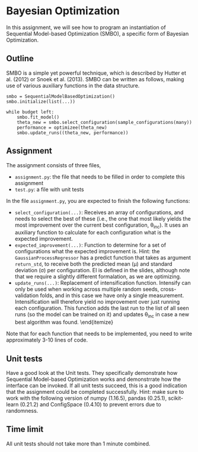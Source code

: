 # Bayesian Optimization

In this assignment, we will see how to program an instantiation of Sequential Model-based Optimization (SMBO), a specific form of Bayesian Optimization. 

## Outline
SMBO is a simple yet powerful technique, which is described by Hutter et al. (2012) or Snoek et al. (2013). 
SMBO can be written as follows, making use of various auxiliary functions in the data structure. 

```
smbo = SequentialModelBasedOptimization()
smbo.initialize(list(...))

while budget left:
    smbo.fit_model()
    theta_new = smbo.select_configuration(sample_configurations(many))
    performance = optimizee(theta_new)
    smbo.update_runs((theta_new, performance))
```

## Assignment
The assignment consists of three files, 
* `assignment.py`: the file that needs to be filled in order to complete this assignment
* `test.py`: a file with unit tests

In the file `assignment.py`, you are expected to finish the following functions:
* `select_configuration(...)`: Receives an array of configurations, and needs to select the best of these (i.e., the one that most likely yields the most improvement over the current best configuration, &theta;<sub>inc</sub>). It uses an auxiliary function to calculate for each configuration what is the expected improvement. 
* `expected_improvement(...)`: Function to determine for a set of configurations what the expected improvement is. Hint: the `GaussianProcessRegressor` has a predict function that takes as argument `return_std`, to receive both the predicted mean (&mu;) and standard deviation (&sigma;) per configuration. EI is defined in the slides, although note that we require a slightly different formalation, as we are optimizing.
* `update_runs(...)`: Replacement of intensification function. Intensify can only be used when working across multiple random seeds, cross-validation folds, and in this case we have only a single measurement. Intensification will therefore yield no improvement over just running each configuration. This function adds the last run to the list of all seen runs (so the model can be trained on it) and updates &theta;<sub>inc</sub> in case a new best algorithm was found. 
\end{itemize}

Note that for each function that needs to be implemented, you need to write approximately 3-10 lines of code.

## Unit tests

Have a good look at the Unit tests. They specifically demonstrate how Sequential Model-based Optimization works and demonstrrate how the interface can be invoked. 
If all unit tests succeed, this is a good indication that the assignment could be completed successfully. 
Hint: make sure to work with the following version of numpy (1.16.5), pandas (0.25.1), scikit-learn (0.21.2) and ConfigSpace (0.4.10) to prevent errors due to randomness. 

## Time limit

All unit tests should not take more than 1 minute combined. 

